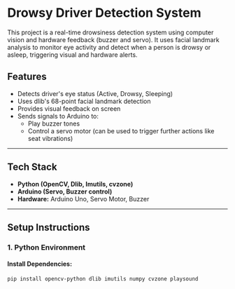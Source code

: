 # Drowsy Driver Detection System

This project is a real-time drowsiness detection system using computer vision and hardware feedback (buzzer and servo). It uses facial landmark analysis to monitor eye activity and detect when a person is drowsy or asleep, triggering visual and hardware alerts.

## Features

- Detects driver's eye status (Active, Drowsy, Sleeping)
- Uses dlib's 68-point facial landmark detection
- Provides visual feedback on screen
- Sends signals to Arduino to:
  - Play buzzer tones
  - Control a servo motor (can be used to trigger further actions like seat vibrations)

---

## Tech Stack

- **Python (OpenCV, Dlib, Imutils, cvzone)**
- **Arduino (Servo, Buzzer control)**
- **Hardware:** Arduino Uno, Servo Motor, Buzzer

---

## Setup Instructions

### 1. Python Environment

#### Install Dependencies:
```bash
pip install opencv-python dlib imutils numpy cvzone playsound
